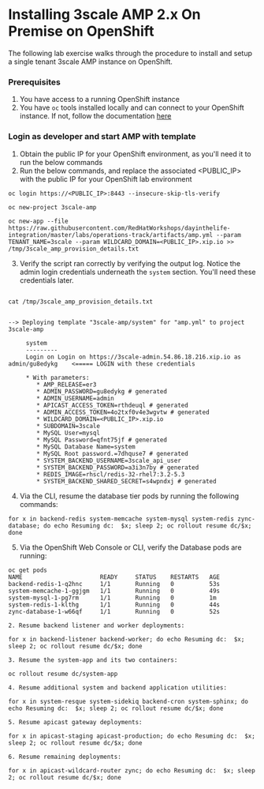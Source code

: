 # Installing 3scale AMP 2.x On Premise on OpenShift

The following lab exercise walks through the procedure to install and setup a single tenant 3scale AMP instance on OpenShift.

### Prerequisites

1. You have access to a running OpenShift instance
2. You have `oc` tools installed locally and can connect to your OpenShift instance.  If not, follow the documentation [here](https://docs.openshift.com/container-platform/3.10/cli_reference/get_started_cli.html#installing-the-cli)


### Login as developer and start AMP with template

1. Obtain the public IP for your OpenShift environment, as you'll need it to run the below commands
2. Run the below commands, and replace the associated <PUBLIC_IP> with the public IP for your OpenShift lab environment

```
oc login https://<PUBLIC_IP>:8443 --insecure-skip-tls-verify

oc new-project 3scale-amp

oc new-app --file https://raw.githubusercontent.com/RedHatWorkshops/dayinthelife-integration/master/labs/operations-track/artifacts/amp.yml --param TENANT_NAME=3scale --param WILDCARD_DOMAIN=<PUBLIC_IP>.xip.io >> /tmp/3scale_amp_provision_details.txt
```
3. Verify the script ran correctly by verifying the output log.  Notice the admin login credentials underneath the `system` section.  You'll need these credentials later.

```

cat /tmp/3scale_amp_provision_details.txt


--> Deploying template "3scale-amp/system" for "amp.yml" to project 3scale-amp

     system
     ---------
     Login on Login on https://3scale-admin.54.86.18.216.xip.io as admin/gu8edykg    <===== LOGIN with these credentials

     * With parameters:
        * AMP_RELEASE=er3
        * ADMIN_PASSWORD=gu8edykg # generated
        * ADMIN_USERNAME=admin
        * APICAST_ACCESS_TOKEN=rthdeuql # generated
        * ADMIN_ACCESS_TOKEN=4o2txf0v4e3wgvtw # generated
        * WILDCARD_DOMAIN=<PUBLIC_IP>.xip.io
        * SUBDOMAIN=3scale
        * MySQL User=mysql
        * MySQL Password=qfnt75jf # generated
        * MySQL Database Name=system
        * MySQL Root password.=7dhquse7 # generated
        * SYSTEM_BACKEND_USERNAME=3scale_api_user
        * SYSTEM_BACKEND_PASSWORD=a3i3n7by # generated
        * REDIS_IMAGE=rhscl/redis-32-rhel7:3.2-5.3
        * SYSTEM_BACKEND_SHARED_SECRET=s4wpndxj # generated
```

4. Via the CLI, resume the database tier pods by running the following commands:

```
for x in backend-redis system-memcache system-mysql system-redis zync-database; do echo Resuming dc:  $x; sleep 2; oc rollout resume dc/$x; done
```

5. Via the OpenShift Web Console or CLI, verify the Database pods are running:

```
oc get pods
NAME                      READY     STATUS    RESTARTS   AGE
backend-redis-1-q2hnc     1/1       Running   0          53s
system-memcache-1-ggjgm   1/1       Running   0          49s
system-mysql-1-pg7rm      1/1       Running   0          1m
system-redis-1-klthg      1/1       Running   0          44s
zync-database-1-w66qf     1/1       Running   0          52s
```

```
2. Resume backend listener and worker deployments:

for x in backend-listener backend-worker; do echo Resuming dc:  $x; sleep 2; oc rollout resume dc/$x; done
```

```
3. Resume the system-app and its two containers:

oc rollout resume dc/system-app
```

```
4. Resume additional system and backend application utilities:

for x in system-resque system-sidekiq backend-cron system-sphinx; do echo Resuming dc:  $x; sleep 2; oc rollout resume dc/$x; done
```

```
5. Resume apicast gateway deployments:

for x in apicast-staging apicast-production; do echo Resuming dc:  $x; sleep 2; oc rollout resume dc/$x; done
```

```
6. Resume remaining deployments:

for x in apicast-wildcard-router zync; do echo Resuming dc:  $x; sleep 2; oc rollout resume dc/$x; done
```
